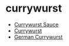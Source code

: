 # currywurst

 * [Currywurst Sauce](../../index/c/currywurst-sauce.json)
 * [Currywurst](../../index/c/currywurst.json)
 * [German Currywurst](../../index/g/german-currywurst.json)

